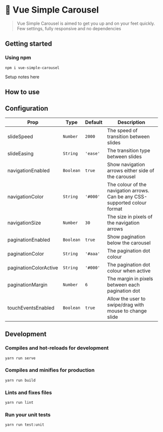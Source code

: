 # 🎠 Vue Simple Carousel
> Vue Simple Carousel is aimed to get you up and on your feet quickly. Few settings, fully responsive and no dependencies

## Getting started

### Using npm
```
npm i vue-simple-carousel
```

Setup notes here

## How to use

## Configuration
| Prop | Type | Default | Description |
| --- | --- | --- | --- |
| slideSpeed | `Number` | `2000` | The speed of transition between slides |
| slideEasing | `String` | `'ease'` | The transition type between slides |
| navigationEnabled | `Boolean` | `true` | Show navigation arrows either side of the carousel |
| navigationColor | `String` | `'#000'` | The colour of the navigation arrows. Can be any CSS-supported colour format |
| navigationSize | `Number` | `30` | The size in pixels of the navigation arrows |
| paginationEnabled | `Boolean` | `true` | Show pagination below the carousel |
| paginationColor | `String` | `'#aaa'` | The pagination dot colour |
| paginationColorActive | `String` | `'#000'` | The pagination dot colour when active |
| paginationMargin | `Number` | `6` | The margin in pixels between each pagination dot |
| touchEventsEnabled | `Boolean` | `true` | Allow the user to swipe/drag with mouse to change slide

## Development

### Compiles and hot-reloads for development
```
yarn run serve
```

### Compiles and minifies for production
```
yarn run build
```

### Lints and fixes files
```
yarn run lint
```

### Run your unit tests
```
yarn run test:unit
```
